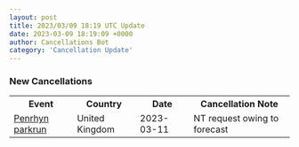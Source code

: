 ```yaml
---
layout: post
title: 2023/03/09 18:19 UTC Update
date: 2023-03-09 18:19:09 +0000
author: Cancellations Bot
category: 'Cancellation Update'
---
```


<h3>New Cancellations</h3>
<div class='hscrollable'>
<table style='width: 100%'>
    <tr>
        <th>Event</th>
        <th>Country</th>
        <th>Date</th>
        <th>Cancellation Note</th>
    </tr>
    <tr>
        <td><a href="https://www.parkrun.org.uk/penrhyn">Penrhyn parkrun</a></td>
        <td>United Kingdom</td>
        <td>2023-03-11</td>
        <td>NT request owing to forecast</td>
    </tr>
</table>
</div>
